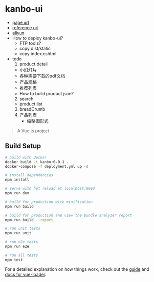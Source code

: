 # kanbo-ui
* [page url](http://www.cab-electric.com/#/)
* [reference url](https://www.wiska.com/)
* [aliyun](https://netcn.console.aliyun.com/core/host/list2?spm=5176.12818093.0.dhost.488716d0WFShbj)
* How to deploy kanbo-ui?
  * FTP tools?
  * copy dist/static
  * copy index.cshtml
* todo
  1. product detail
    * 小幻灯片
    * 各种需要下载的pdf文档
    * 产品规格
    * 推荐列表
    * How to build product json?
  2. search
    * product list
  3. breadCrumb
  4. 产品列表
     * 缩略图形式



> A Vue.js project

## Build Setup

``` bash
# build with Docker
docker build -t kanbo:0.0.1 .
docker-compose -f deployment.yml up -d

# install dependencies
npm install

# serve with hot reload at localhost:8080
npm run dev

# build for production with minification
npm run build

# build for production and view the bundle analyzer report
npm run build --report

# run unit tests
npm run unit

# run e2e tests
npm run e2e

# run all tests
npm test
```

For a detailed explanation on how things work, check out the [guide](http://vuejs-templates.github.io/webpack/) and [docs for vue-loader](http://vuejs.github.io/vue-loader).
